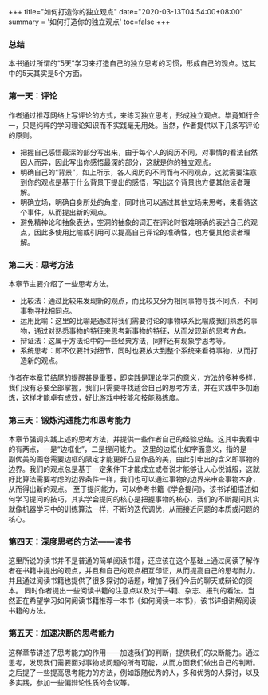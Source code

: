 +++
title="如何打造你的独立观点"
date="2020-03-13T04:54:00+08:00"
summary = '如何打造你的独立观点'
toc=false
+++

### 总结

本书通过所谓的“5天”学习来打造自己的独立思考的习惯，形成自己的观点。这其中的5天其实是5个方面。

### 第一天：评论

作者通过推荐网络上写评论的方式，来练习独立思考，形成独立观点。毕竟知行合一，只是纯粹的学习理论知识而不实践毫无用处。当然，作者提供以下几条写评论的原则。

-	把握自己感悟最深的部分写出来，由于每个人的阅历不同，对事情的看法自然因人而异，因此写出你感悟最深的部分，这就是你的独立观点。
-	明确自己的“背景”，如上所示，各人阅历的不同而有不同观点，这就需要注意到你的观点是基于什么背景下提出的感悟，写出这个背景也方便其他读者理解。
-	明确立场，明确自身所处的角度，同时也可以通过其他立场来思考，来看待这个事件，从而提出新的观点。
-	避免精神论和抽象表达，空洞的抽象的词汇在评论时很难明确的表述自己的观点，因此多使用比喻或引用可以提高自己评论的准确性，也方便其他读者理解。

### 第二天：思考方法

本章节主要介绍了一些思考方法。

-	比较法：通过比较来发现新的观点，而比较又分为相同事物寻找不同点，不同事物寻找相同点。
-	运用比喻：这里的比喻是通过将我们需要讨论的事物联系比喻成我们熟悉的事物，通过对熟悉事物的特征来思考新事物的特征，从而发现新的思考方向。
-	辩证法：这属于方法论中的一些经典方法，同样还有现象学思考等。
-	系统思考：即不仅要针对细节，同时也要放大到整个系统来看待事物，从而打造新的观点。

作者在本章节结尾的提醒甚是重要，即实践是理论学习的意义，方法的多种多样，我们没有必要全部掌握，我们只需要寻找适合自己的思考方法，并在实践中多加磨炼，这样才能卓有成效，好比游戏中技能和技能熟练度。

### 第三天：锻炼沟通能力和思考能力

本章节强调实践上述的思考方法，并提供一些作者自己的经验总结。这其中我看中的有两点，一是“边框化”，二是提问能力。 这里的边框化如字面意义，指的是一副优美的画卷需要边框的限定才能更好凸显作品的美，由此引申出的含义即事物的边界。我们的观点总是基于一定条件下才能成立或者说才能够让人心悦诚服，这就好比算法需要考虑的边界条件一样，我们也可以通过事物的边界来审查事物本身，从而得出新的观点。 至于提问能力，可以参考书籍《学会提问》，该书详细描述如何学习提问的技巧，其实学会提问的核心是把握事物的核心，我们的不断提问其实就像机器学习中的训练算法一样，不断的迭代调优，从而接近问题的本质或问题的核心。

### 第四天：深度思考的方法——读书

这里所说的读书并不是普通的简单阅读书籍，还应该在这个基础上通过阅读了解作者在书籍中提出的观点，并且和自己的观点相互印证，从而提高自己的思考耐力。并且通过阅读书籍也提供了很多探讨的话题，增加了我们今后的聊天或辩论的资本。 同时作者提出一些阅读书籍的注意点以及对于书籍、杂志、报刊的看法。当然正在希望学习如何阅读书籍推荐一本书《如何阅读一本书》，该书详细讲解阅读书籍的方法。

### 第五天：加速决断的思考能力

这样章节讲述了思考能力的作用——加速我们的判断，提供我们的决断能力。通过思考，发现我们需要面对事物或问题的所有可能，从而方面我们做出自己的判断。之后提了一些提高思考能力的方法，例如跟随优秀的人，多和优秀的人探讨，以及多实践，参加一些偏辩论性质的会议等。


